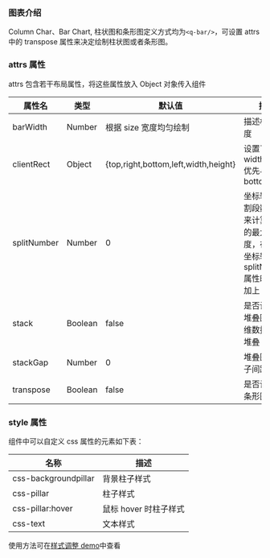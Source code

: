 ### 图表介绍

Column Char、Bar Chart, 柱状图和条形图定义方式均为`<q-bar/>`，可设置 attrs 中的 transpose 属性来决定绘制柱状图或者条形图。

### attrs 属性

attrs 包含若干布局属性，将这些属性放入 Object 对象传入组件

| 属性名      | 类型    | 默认值                               | 描述                                                                                |
| ----------- | ------- | ------------------------------------ | ----------------------------------------------------------------------------------- |
| barWidth    | Number  | 根据 size 宽度均匀绘制               | 描述柱形宽度                                                                        |
| clientRect  | Object  | {top,right,bottom,left,width,height} | 设置了 width,heigh,优先与 bottom,right                                              |
| splitNumber | Number  | 0                                    | 坐标轴的分割段数，用来计算柱子的最大高度，在设置坐标轴的 splitNumber 属性时同步加上 |
| stack       | Boolean | false                                | 是否设置为堆叠图，二维数据无法堆叠                                                  |
| stackGap    | Number  | 0                                    | 堆叠图中柱子间距                                                                    |
| transpose   | Boolean | false                                | 是否设置为条形图                                                                    |

### style 属性

组件中可以自定义 css 属性的元素如下表：

| 名称                 | 描述                  |
| -------------------- | --------------------- |
| css-backgroundpillar | 背景柱子样式          |
| css-pillar           | 柱子样式              |
| css-pillar:hover     | 鼠标 hover 时柱子样式 |
| css-text             | 文本样式              |

使用方法可在[样式调整 demo](#/demo/column/others)中查看
